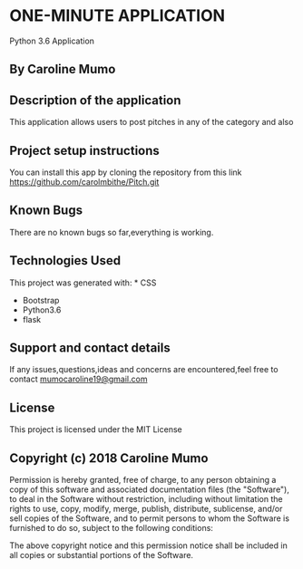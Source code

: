 # ONE-MINUTE APPLICATION
Python 3.6 Application

## By Caroline Mumo

## Description of the application
This application allows users to post pitches in any of the category and also

## Project setup instructions
You can install this app by cloning the repository from this link https://github.com/carolmbithe/Pitch.git

## Known Bugs
There are no known bugs so far,everything is working.


## Technologies Used
This project was generated with: * CSS</br  >
* Bootstrap</br  >
* Python3.6</br  >
* flask</br  >


## Support and contact details
 If any issues,questions,ideas and concerns are encountered,feel free to contact mumocaroline19@gmail.com

## License
This project is licensed under the MIT License

## Copyright (c) 2018 Caroline Mumo
Permission is hereby granted, free of charge, to any person obtaining a copy
of this software and associated documentation files (the "Software"), to deal
in the Software without restriction, including without limitation the rights
to use, copy, modify, merge, publish, distribute, sublicense, and/or sell
copies of the Software, and to permit persons to whom the Software is
furnished to do so, subject to the following conditions:

The above copyright notice and this permission notice shall be included in
all copies or substantial portions of the Software.
